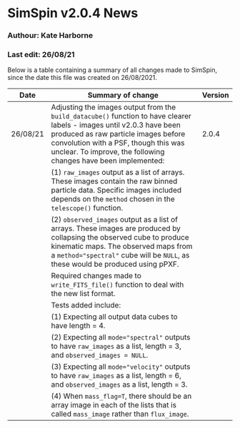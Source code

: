 # SimSpin v2.0.4 News
### Authour: Kate Harborne
### Last edit: 26/08/21

Below is a table containing a summary of all changes made to SimSpin, since the date this file was created on 26/08/2021. 

| Date     	| Summary of change                                                                                                                                                                                                                                                          	| Version 	|
|----------	|----------------------------------------------------------------------------------------------------------------------------------------------------------------------------------------------------------------------------------------------------------------------------	|---------	|
| 26/08/21 	| Adjusting the images output from the `build_datacube()` function to have clearer labels -  images until v2.0.3 have been produced as raw particle images before convolution with a PSF,  though this was unclear. To improve, the following changes have been implemented: 	| 2.0.4   	|
|          	| (1) `raw_images` output as a list of arrays. These images contain the raw binned particle data.  Specific images included depends on the `method` chosen in the `telescope()` function.                                                                                    	|         	|
|          	| (2) `observed_images` output as a list of arrays. These images are produced by collapsing the  observed cube to produce kinematic maps. The observed maps from a `method="spectral"` cube  will be `NULL`, as these would be produced using pPXF.                          	|         	|
|          	| Required changes made to `write_FITS_file()` function to deal with the new list format.                                                                                                                                                                                    	|         	|
|          	| Tests added include:                                                                                                                                                                                                                                                       	|         	|
|          	| (1) Expecting all output data cubes to have length = 4.                                                                                                                                                                                                                    	|         	|
|          	| (2) Expecting all `mode="spectral"` outputs to have `raw_images` as a list, length = 3, and `observed_images = NULL`.                                                                                                                                                      	|         	|
|          	| (3) Expecting all `mode="velocity"` outputs to have `raw_images` as a list, length = 6, and `observed_images` as a list, length = 3.                                                                                                                                       	|         	|
|          	| (4) When `mass_flag=T`, there should be an array image in each of the lists that is called `mass_image` rather than `flux_image`.                                                                                                                                          	|         	|
